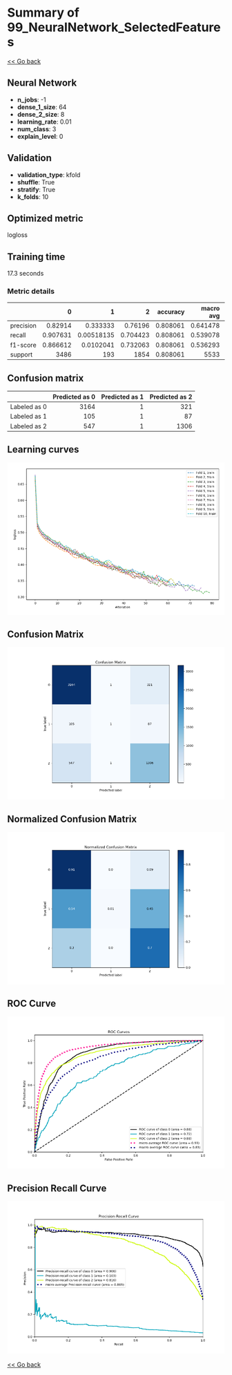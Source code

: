# Summary of 99_NeuralNetwork_SelectedFeatures

[<< Go back](../README.md)


## Neural Network
- **n_jobs**: -1
- **dense_1_size**: 64
- **dense_2_size**: 8
- **learning_rate**: 0.01
- **num_class**: 3
- **explain_level**: 0

## Validation
 - **validation_type**: kfold
 - **shuffle**: True
 - **stratify**: True
 - **k_folds**: 10

## Optimized metric
logloss

## Training time

17.3 seconds

### Metric details
|           |           0 |            1 |           2 |   accuracy |   macro avg |   weighted avg |   logloss |
|:----------|------------:|-------------:|------------:|-----------:|------------:|---------------:|----------:|
| precision |    0.82914  |   0.333333   |    0.76196  |   0.808061 |    0.641478 |       0.789335 |  0.518632 |
| recall    |    0.907631 |   0.00518135 |    0.704423 |   0.808061 |    0.539078 |       0.808061 |  0.518632 |
| f1-score  |    0.866612 |   0.0102041  |    0.732063 |   0.808061 |    0.536293 |       0.791654 |  0.518632 |
| support   | 3486        | 193          | 1854        |   0.808061 | 5533        |    5533        |  0.518632 |


## Confusion matrix
|              |   Predicted as 0 |   Predicted as 1 |   Predicted as 2 |
|:-------------|-----------------:|-----------------:|-----------------:|
| Labeled as 0 |             3164 |                1 |              321 |
| Labeled as 1 |              105 |                1 |               87 |
| Labeled as 2 |              547 |                1 |             1306 |

## Learning curves
![Learning curves](learning_curves.png)
## Confusion Matrix

![Confusion Matrix](confusion_matrix.png)


## Normalized Confusion Matrix

![Normalized Confusion Matrix](confusion_matrix_normalized.png)


## ROC Curve

![ROC Curve](roc_curve.png)


## Precision Recall Curve

![Precision Recall Curve](precision_recall_curve.png)



[<< Go back](../README.md)
